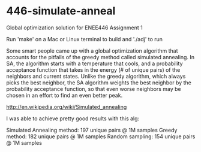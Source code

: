 # 446-simulate-anneal
Global optimization solution for ENEE446 Assignment 1

Run 'make' on a Mac or Linux terminal to build and './adj' to run

Some smart people came up with a global optimization algorithm that accounts for the pitfalls of the greedy method called simulated annealing. In SA, the algorithm starts with a temperature that cools, and a probability acceptance function that takes in the energy (# of unique pairs) of the neighbors and current states. Unlike the greedy algorithm, which always picks the best neighbor, the SA algorithm weights the best neighbor by the probability acceptance function, so that even worse neighbors may be chosen in an effort to find an even better peak.

http://en.wikipedia.org/wiki/Simulated_annealing

I was able to achieve pretty good results with this alg:

Simulated Annealing method: 197 unique pairs @ 1M samples
Greedy method: 182 unique pairs @ 1M samples
Random sampling: 154 unique pairs @ 1M samples
